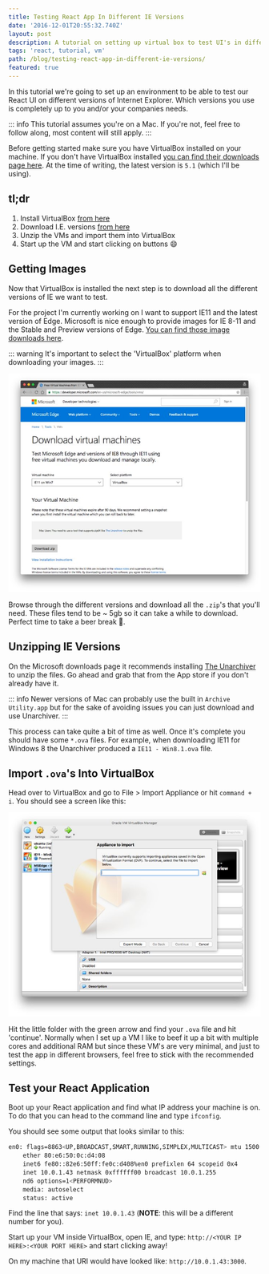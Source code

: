 ```yaml
---
title: Testing React App In Different IE Versions
date: '2016-12-01T20:55:32.740Z'
layout: post
description: A tutorial on setting up virtual box to test UI's in different browsers
tags: 'react, tutorial, vm'
path: /blog/testing-react-app-in-different-ie-versions/
featured: true
---
```



In this tutorial we're going to set up an environment to be able to test our
React UI on different versions of Internet Explorer.  Which versions you use is
completely up to you and/or your companies needs.

::: info
This tutorial assumes you're on a Mac.  If you're not, feel free to follow along,
most content will still apply.
:::

Before getting started make sure you have VirtualBox installed on your machine.
If you don't have VirtualBox installed [you can find their downloads page
here](https://www.virtualbox.org/wiki/Downloads).  At the time of writing, the
latest version is `5.1` (which I'll be using).

## tl;dr

1.  Install VirtualBox [from here](https://www.virtualbox.org/wiki/Downloads)
2.  Download I.E. versions [from here](https://developer.microsoft.com/en-us/microsoft-edge/tools/vms/)
3.  Unzip the VMs and import them into VirtualBox
4.  Start up the VM and start clicking on buttons :smile:

## Getting Images
Now that VirtualBox is installed the next step is to download all the different
versions of IE we want to test.

For the project I'm currently working on I want to support IE11 and the latest
version of Edge.  Microsoft is nice enough to provide images for IE 8-11 and the
Stable and Preview versions of Edge.  [You can find those image downloads
here](https://developer.microsoft.com/en-us/microsoft-edge/tools/vms/).  

::: warning
It's important to select the 'VirtualBox' platform when downloading your images.
:::

![Downloading IE Images](./ie-downloads.jpg)

Browse through the different versions and download all the `.zip`'s that you'll
need.  These files tend to be ~ 5gb so it can take a while to download.  Perfect
time to take a beer break :beers:.

## Unzipping IE Versions

On the Microsoft downloads page it recommends installing [The Unarchiver](http://unarchiver.c3.cx/unarchiver) to unzip the files.  Go ahead and grab that from the App store if you don't already have it.

::: info
Newer versions of Mac can probably use the built in `Archive Utility.app` but
for the sake of avoiding issues you can just download and use Unarchiver.
:::

This process can take quite a bit of time as well.  Once it's complete you
should have some `*.ova` files.  For example, when downloading IE11 for Windows
8 the Unarchiver produced a `IE11 - Win8.1.ova` file.

## Import `.ova`'s Into VirtualBox
Head over to VirtualBox and go to File > Import Appliance or hit `command + i`.
You should see a screen like this:

![Virtual Box Import Helper](./vbox-import.jpg)

Hit the little folder with the green arrow and find your `.ova` file and hit
'continue'.  Normally when I set up a VM I like to beef it up a bit with
multiple cores and additional RAM but since these VM's are very minimal, and just
to test the app in different browsers, feel free to stick with the recommended
settings.

## Test your React Application

Boot up your React application and find what IP address your machine is on.  To
do that you can head to the command line and type `ifconfig`.

You should see some output that looks similar to this:
```sh
en0: flags=8863<UP,BROADCAST,SMART,RUNNING,SIMPLEX,MULTICAST> mtu 1500
	ether 80:e6:50:0c:d4:08
	inet6 fe80::82e6:50ff:fe0c:d408%en0 prefixlen 64 scopeid 0x4
	inet 10.0.1.43 netmask 0xffffff00 broadcast 10.0.1.255
	nd6 options=1<PERFORMNUD>
	media: autoselect
	status: active
```

Find the line that says: `inet 10.0.1.43` (**NOTE**: this will be a different number for
you).

Start up your VM inside VirtualBox, open IE, and type: `http://<YOUR IP
HERE>:<YOUR PORT HERE>` and start clicking away!

On my machine that URI would have looked like: `http://10.0.1.43:3000`.




